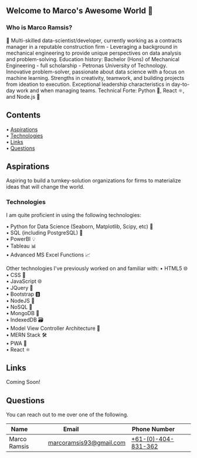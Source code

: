 ## Welcome to Marco's Awesome World 🌟

### Who is Marco Ramsis?

🚀 Multi-skilled data-scientist/developer, currently working as a contracts manager in a reputable construction firm - Leveraging a background in mechanical engineering to provide unique perspectives on data analysis and problem-solving. Education history: Bachelor (Hons) of Mechanical Engineering - full scholarship - Petronas University of Technology. Innovative problem-solver, passionate about data science with a focus on machine learning. Strengths in creativity, teamwork, and building projects from ideation to execution. Exceptional leadership characteristics in day-to-day work and when managing teams. Technical Forte: Python 🐍, React ⚛️, and Node.js 🚀

## Contents

• [Aspirations](#aspirations)  
• [Technologies](#technologies)  
• [Links](#links)  
• [Questions](#questions)

## Aspirations

Aspiring to build a turnkey-solution organizations for firms to materialize ideas that will change the world.

### Technologies

I am quite proficient in using the following technologies:

 • Python for Data Science (Seaborn, Matplotlib, Scipy, etc) 🐍  
 • SQL (including PostgreSQL) 🐘  
 • PowerBI 💡  
 • Tableau 📊  
 • Advanced MS Excel Functions 📈  

 Other technologies I've previously worked on and familiar with:
 • HTML5 🌐  
 • CSS 🎨  
 • JavaScript 🌐  
 • JQuery 🔄  
 • Bootstrap 🅱️  
 • NodeJS 🚀  
 • NoSQL 📄  
 • MongoDB 🍃  
 • IndexedDB 🗃️  
 • Model View Controller Architecture 🔄  
 • MERN Stack 🛠️  
 • PWA 📱  
 • React ⚛️  

## Links

Coming Soon!
<!--[Marco Ramsis's Portfolio Deployed Webpage](https://Forester93.github.io/MarkForesterReact/)

[Resume](https://forester93.github.io/MarkForesterReact/static/media/MarkF_FullStackResume.2d8a30e5.pdf)

[My LinkedIn Account](https://www.linkedin.com/in/mforester93/)

[Marco Ramsis Github Profile](https://github.com/Forester93/)

![Screenshot of the page](./assets/images/screenshot.png)-->

## Questions

 You can reach out to me over one of the following.

| Name          | Email                     | Phone Number         |
| ------------- | ------------------------- | --------------------- |
| Marco Ramsis  |  [marcoramsis93@gmail.com](mailto:marcoramsis93@gmail.com) | [+61-(0)-404-831-362](tel:+61404831362) |
